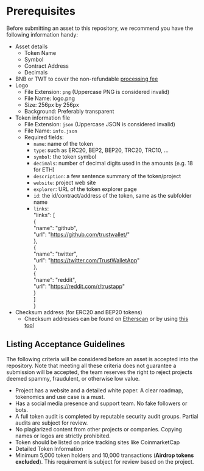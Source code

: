 # Prerequisites
Before submitting an asset to this repository, we recommend you have the following information handy:
 - Asset details
    - Token Name
    - Symbol
    - Contract Address
    - Decimals
 - BNB or TWT to cover the non-refundable [processing fee](pr-fee.md)
 - Logo
    - File Extension:  `png` (Uppercase  PNG  is considered invalid)
    - File Name: logo.png
    - Size:  256px by 256px
    - Background: Preferably transparent
 - Token information file
    - File Extension:  `json` (Uppercase  JSON  is considered invalid)
    - File Name: `info.json`
    - Required fields:
      - `name`: name of the token
      - `type`: such as ERC20, BEP2, BEP20, TRC20, TRC10, ...
      - `symbol`: the token symbol
      - `decimals`: number of decimal digits used in the amounts (e.g. 18 for ETH)
      - `description`: a few sentence summary of the token/project
      - `website`: project web site
      - `explorer`: URL of the token explorer page
      - `id`: the id/contract/address of the token, same as the subfolder name
      - `links`:  
         "links": [  
        {  
               "name": "github",    
               "url": "https://github.com/trustwallet/"   
        },    
        {    
               "name": "twitter",    
               "url": "https://twitter.com/TrustWalletApp"    
        },    
        {   
               "name": "reddit",    
               "url": "https://reddit.com/r/trustapp"    
        }   
  ]  
}
 - Checksum address (for ERC20 and BEP20 tokens)
   - Checksum addresses can be found on [Etherscan](https://etherscan.io) or by using [this tool](https://piyolab.github.io/sushiether/RunScrapboxCode/?web3=1.0.0-beta.33&code=https://scrapbox.io/api/code/sushiether/web3.js_-_Ethereum_%E3%81%AE%E3%82%A2%E3%83%89%E3%83%AC%E3%82%B9%E3%82%92%E3%83%81%E3%82%A7%E3%83%83%E3%82%AF%E3%82%B5%E3%83%A0%E4%BB%98%E3%81%8D%E3%82%A2%E3%83%89%E3%83%AC%E3%82%B9%E3%81%AB%E5%A4%89%E6%8F%9B%E3%81%99%E3%82%8B/demo.js)

## Listing Acceptance Guidelines
The following criteria will be considered before an asset is accepted into the repository. Note that meeting all these criteria does not guarantee a submission will be accepted, the team reserves the right to reject projects deemed spammy, fraudulent, or otherwise low value.
 - Project has a website and a detailed white paper. A clear roadmap, tokenomics and use case is a must.
 - Has a social media presence and support team. No fake followers or bots.
 - A full token audit is completed by reputable security audit groups. Partial audits are subject for review.
 - No plagiarized content from other projects or companies. Copying names or logos are strictly prohibited.
 - Token should be listed on price tracking sites like CoinmarketCap
 - Detailed Token Information
 - Minimum 5,000 token holders and 10,000 transactions (**Airdrop tokens excluded**). This requirement is subject for review based on the project.
